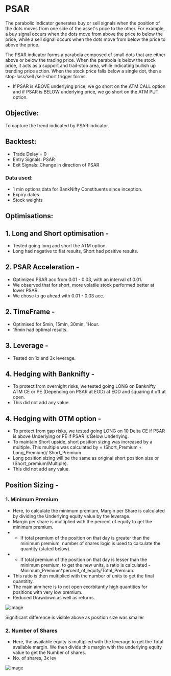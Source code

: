 # PSAR
The parabolic indicator generates buy or sell signals when the position of the dots moves from one side of the asset's price to the other. For example, a buy signal occurs when the dots move from above the price to below the price, while a sell signal occurs when the dots move from below the price to above the price.

The PSAR indicator forms a parabola composed of small dots that are either above or below the trading price. When the parabola is below the stock price, it acts as a support and trail-stop area, while indicating bullish up trending price action. When the stock price falls below a single dot, then a stop-loss/sell /sell-short trigger forms.

- If PSAR is ABOVE underlying price, we go short on the ATM CALL option and if PSAR is BELOW underlying price, we go short on the ATM PUT option.

## Objective:
To capture the trend indicated by PSAR indicator.

## Backtest:
- Trade Delay = 0
- Entry Signals: PSAR
- Exit Signals: Change in direction of PSAR
### Data used:
- 1 min options data for BankNifty Constituents since inception.
- Expiry dates
- Stock weights


## Optimisations:
## 1. Long and Short optimisation - 
- Tested going long and short the ATM option.
- Long had negative to flat results, Short had positive results.

## 2. PSAR Acceleration - 
- Optimized PSAR acc from 0.01 - 0.03, with an interval of 0.01.
- We observed that for short, more volatile stock performed better at lower PSAR.
- We chose to go ahead with 0.01 - 0.03 acc.

## 2. TimeFrame - 
- Optimised for 5min, 15min, 30min, 1Hour.
- 15min had optimal results.

## 3. Leverage -
- Tested on 1x and 3x leverage.

## 4. Hedging with Banknifty -
- To protect from overnight risks, we tested going LONG on Banknifty ATM CE or PE (Depending on PSAR at EOD) at EOD and squaring it off at open.
- This did not add any value.

## 4. Hedging with OTM option -
- To protect from gap risks,  we tested going LONG on 10 Delta CE if PSAR is above Underlying or PE if PSAR is Below Underlying.
- To maintain Short upside, short position sizing was increased by a multiple. This multiple was calculated by = (Short_Premium + Long_Premium)/ Short_Premium
- Long position sizing will be the same as original short position size or (Short_premium/Multiple).
- This did not add any value.

## Position Sizing -
### 1. Minimum Premium
- Here, to calculate the minimum premium, Margin per Share is calculated by dividing the Underlying equity value by the leverage.
- Margin per share is multiplied with the percent of equity to get the minimum premium.
- - If total premium of the position on that day is greater than the minimum premium, number of shares logic is used to calculate the quantity (stated below).
- - If total premium of the position on that day is lesser than the minimum premium, to get the new units, a ratio is calculated -                  
     Minimum_Premium*percent_of_equity/Total_Premium.
- This ratio is then multiplied with the number of units to get the final quantitity.
- The main aim here is to not open exorbitantly high quantities for positions with very low premium.
- Reduced Drawdown as well as returns.

![image](https://user-images.githubusercontent.com/111041920/235865623-88df411d-1fcd-4c51-80ba-6b45d4f821a5.png)

Significant difference is visible above as position size was smaller

 
### 2. Number of Shares
- Here, the available equity is multiplied with the leverage to get the Total available margin. We then divide this margin with the underlying equity value to get the Number of shares. 
- No. of shares, 3x lev

![image](https://user-images.githubusercontent.com/111041920/235865287-0a83da60-cf32-4cb4-8e64-bfceaab5a242.png)




